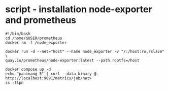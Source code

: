 # script - installation node-exporter and prometheus
```
#!/bin/bash
cd /home/$USER/prometheus
docker rm -f /node_exporter

docker run -d --net="host" --name node_exporter -v "/:/host:ro,rslave" \
quay.io/prometheus/node-exporter:latest --path.rootfs=/host

docker compose up -d
echo "paninang 5" | curl --data-binary @- http://localhost:9091/metrics/job/net>
ss -tlpn
```
